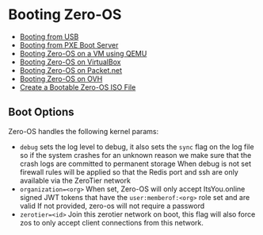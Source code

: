 # Booting Zero-OS

* [Booting from USB](usb.md)
* [Booting from PXE Boot Server](pxe.md)
* [Booting Zero-OS on a VM using QEMU](qemu.md)
* [Booting Zero-OS on VirtualBox](virtualbox.md)
* [Booting Zero-OS on Packet.net](packet.md)
* [Booting Zero-OS on OVH](ovh.md)
* [Create a Bootable Zero-OS ISO File](iso.md)

## Boot Options

Zero-OS handles the following kernel params:
* `debug` sets the log level to debug, it also sets the `sync` flag on the log file so if the system crashes for an unknown reason we make sure that the crash logs are committed to permanent storage
When debug is not set firewall rules will be applied so that the Redis port and ssh are only available via the ZeroTier network
* `organization=<org>` When set, Zero-OS will only accept ItsYou.online signed JWT tokens that have the `user:memberof:<org>` role set and are valid
If not provided, zero-os will not require a password
* `zerotier=<id>` Join this zerotier network on boot, this flag will also force zos to only accept client connections from this network.

